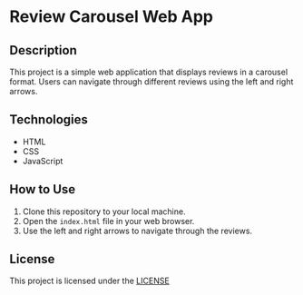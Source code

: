 # Review Carousel Web App

## Description

This project is a simple web application that displays reviews in a carousel format. Users can navigate through different reviews using the left and right arrows.

## Technologies

- HTML
- CSS
- JavaScript

## How to Use

1. Clone this repository to your local machine.
2. Open the `index.html` file in your web browser.
3. Use the left and right arrows to navigate through the reviews.

## License

This project is licensed under the [LICENSE](LICENSE.md)
